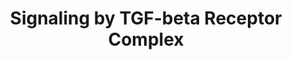 ---
annotations:
- id: PW:0000003
  parent: signaling pathway
  type: Pathway Ontology
  value: signaling pathway
authors:
- ReactomeTeam
- Anwesha
- Egonw
description: 'The TGF-beta/BMP pathway incorporates several signaling pathways that
  share most, but not all, components of a central signal transduction engine. The
  general signaling scheme is rather simple: upon binding of a ligand, an activated
  plasma membrane receptor complex is formed, which passes on the signal towards the
  nucleus through a phosphorylated receptor SMAD (R-SMAD). In the nucleus, the activated
  R-SMAD promotes transcription in complex with a closely related helper molecule
  termed Co-SMAD (SMAD4). However, this simple linear pathway expands into a network
  when various regulatory components and mechanisms are taken into account. The signaling
  pathway includes a great variety of different TGF-beta/BMP superfamily ligands and
  receptors, several types of the R-SMADs, and functionally critical negative feedback
  loops. The R-SMAD:Co-SMAD complex can interact with a great number of transcriptional
  co-activators/co-repressors to regulate positively or negatively effector genes,
  so that the interpretation of a signal depends on the cell-type and cross talk with
  other signaling pathways such as Notch, MAPK and Wnt. The pathway plays a number
  of different biological roles in the control of embryonic and adult cell proliferation
  and differentiation, and it is implicated in a great number of human diseases.<br>TGF
  beta (TGFB1) is secreted as a homodimer, and as such it binds to TGF beta receptor
  II (TGFBR2), inducing its dimerization. Binding of TGF beta enables TGFBR2 to form
  a stable hetero-tetrameric complex with TGF beta receptor I homodimer (TGFBR1).
  TGFBR2 acts as a serine/threonine kinase and phosphorylates serine and threonine
  residues within the short GS domain (glycine-serine rich domain) of TGFBR1.<br>The
  phosphorylated heterotetrameric TGF beta receptor complex (TGFBR) internalizes into
  clathrin coated endocytic vesicles where it associates with the endosomal membrane
  protein SARA. SARA facilitates the recruitment of cytosolic SMAD2 and SMAD3, which
  act as R-SMADs for TGF beta receptor complex. TGFBR1 phosphorylates recruited SMAD2
  and SMAD3, inducing a conformational change that promotes formation of R-SMAD trimers
  and dissociation of R-SMADs from the TGF beta receptor complex. <br>In the cytosol,
  phosphorylated SMAD2 and SMAD3 associate with SMAD4 (known as Co-SMAD), forming
  a heterotrimer which is more stable than the R-SMAD homotrimers. R-SMAD:Co-SMAD
  heterotrimer translocates to the nucleus where it directly binds DNA and, in cooperation
  with other transcription factors, regulates expression of genes involved in cell
  differentiation, in a context-dependent manner. <br>The intracellular level of SMAD2
  and SMAD3 is regulated by SMURF ubiquitin ligases, which target R-SMADs for degradation.
  In addition, nuclear R-SMAD:Co-SMAD heterotrimer stimulates transcription of inhibitory
  SMADs (I-SMADs), forming a negative feedback loop. I-SMADs bind the phosphorylated
  TGF beta receptor complexes on caveolin coated vesicles, derived from the lipid
  rafts, and recruit SMURF ubiquitin ligases to TGF beta receptors, leading to ubiquitination
  and degradation of TGFBR1. Nuclear R-SMAD:Co-SMAD heterotrimers are targets of nuclear
  ubiquitin ligases which ubiquitinate SMAD2/3 and SMAD4, causing heterotrimer dissociation,
  translocation of ubiquitinated SMADs to the cytosol and their proteasome-mediated
  degradation. For a recent review of TGF-beta receptor signaling, please refer to
  Kang et al. 2009.  View original pathway at [http://www.reactome.org/PathwayBrowser/#DIAGRAM=170834
  Reactome].'
last-edited: 2021-01-25
organisms:
- Homo sapiens
redirect_from:
- /index.php/Pathway:WP2742
- /instance/WP2742
revision: null
schema-jsonld:
- '@context': https://schema.org/
  '@id': https://wikipathways.github.io/pathways/WP2742.html
  '@type': Dataset
  creator:
    '@type': Organization
    name: WikiPathways
  description: 'The TGF-beta/BMP pathway incorporates several signaling pathways that
    share most, but not all, components of a central signal transduction engine. The
    general signaling scheme is rather simple: upon binding of a ligand, an activated
    plasma membrane receptor complex is formed, which passes on the signal towards
    the nucleus through a phosphorylated receptor SMAD (R-SMAD). In the nucleus, the
    activated R-SMAD promotes transcription in complex with a closely related helper
    molecule termed Co-SMAD (SMAD4). However, this simple linear pathway expands into
    a network when various regulatory components and mechanisms are taken into account.
    The signaling pathway includes a great variety of different TGF-beta/BMP superfamily
    ligands and receptors, several types of the R-SMADs, and functionally critical
    negative feedback loops. The R-SMAD:Co-SMAD complex can interact with a great
    number of transcriptional co-activators/co-repressors to regulate positively or
    negatively effector genes, so that the interpretation of a signal depends on the
    cell-type and cross talk with other signaling pathways such as Notch, MAPK and
    Wnt. The pathway plays a number of different biological roles in the control of
    embryonic and adult cell proliferation and differentiation, and it is implicated
    in a great number of human diseases.<br>TGF beta (TGFB1) is secreted as a homodimer,
    and as such it binds to TGF beta receptor II (TGFBR2), inducing its dimerization.
    Binding of TGF beta enables TGFBR2 to form a stable hetero-tetrameric complex
    with TGF beta receptor I homodimer (TGFBR1). TGFBR2 acts as a serine/threonine
    kinase and phosphorylates serine and threonine residues within the short GS domain
    (glycine-serine rich domain) of TGFBR1.<br>The phosphorylated heterotetrameric
    TGF beta receptor complex (TGFBR) internalizes into clathrin coated endocytic
    vesicles where it associates with the endosomal membrane protein SARA. SARA facilitates
    the recruitment of cytosolic SMAD2 and SMAD3, which act as R-SMADs for TGF beta
    receptor complex. TGFBR1 phosphorylates recruited SMAD2 and SMAD3, inducing a
    conformational change that promotes formation of R-SMAD trimers and dissociation
    of R-SMADs from the TGF beta receptor complex. <br>In the cytosol, phosphorylated
    SMAD2 and SMAD3 associate with SMAD4 (known as Co-SMAD), forming a heterotrimer
    which is more stable than the R-SMAD homotrimers. R-SMAD:Co-SMAD heterotrimer
    translocates to the nucleus where it directly binds DNA and, in cooperation with
    other transcription factors, regulates expression of genes involved in cell differentiation,
    in a context-dependent manner. <br>The intracellular level of SMAD2 and SMAD3
    is regulated by SMURF ubiquitin ligases, which target R-SMADs for degradation.
    In addition, nuclear R-SMAD:Co-SMAD heterotrimer stimulates transcription of inhibitory
    SMADs (I-SMADs), forming a negative feedback loop. I-SMADs bind the phosphorylated
    TGF beta receptor complexes on caveolin coated vesicles, derived from the lipid
    rafts, and recruit SMURF ubiquitin ligases to TGF beta receptors, leading to ubiquitination
    and degradation of TGFBR1. Nuclear R-SMAD:Co-SMAD heterotrimers are targets of
    nuclear ubiquitin ligases which ubiquitinate SMAD2/3 and SMAD4, causing heterotrimer
    dissociation, translocation of ubiquitinated SMADs to the cytosol and their proteasome-mediated
    degradation. For a recent review of TGF-beta receptor signaling, please refer
    to Kang et al. 2009.  View original pathway at [http://www.reactome.org/PathwayBrowser/#DIAGRAM=170834
    Reactome].'
  keywords:
  - ADP
  - 'ARHGEF18 '
  - ATP
  - AcM-UBE2M
  - BAMBI
  - 'BAMBI '
  - 'C111-AcM-UBE2M-G76-NEDD8 '
  - CBL
  - 'CBL '
  - 'CGN '
  - Complex:PARD6A:RHOA
  - Complex:TGFB1:TGFBR2:TGFBR1:PARD6A:RHOA
  - Complex:TGFB1:TGFBR2:p-TGFBR1:p-PARD6A:RHOA
  - Complex:TGFB1:TGFBR2:p-TGFBR1:p-PARD6A:RHOA:SMURF1
  - Complex:TGFB1:TGFBR2:p-TGFBR1:p-PARD6A:Ub-RHOA:SMURF1
  - Complex:TGFBR1:PARD6A:RHOA
  - Dimeric TGFB1
  - Dimeric TGFB1:TGFBR2
  - 'F11R '
  - FKBP1A
  - 'FKBP1A '
  - FURIN
  - 'G76-NEDD8-C111-AcM-UBE2M '
  - GADD34:PP1
  - 'GTP '
  - H2O
  - I-SMAD7
  - Junction
  - 'K556-TGFBR2-G76-NEDD8 '
  - 'K567-TGFBR2-G76-NEDD8 '
  - Large latent complex
  - MTMR4
  - 'MTMR4 '
  - NEDD4L
  - 'NEDD4L '
  - NEDD8-AcM-UBE2M
  - 'NEDD8-K556,K567-TGFBR2 '
  - Neddylated TGFBR2
  - 'PARD3 '
  - 'PARD6A '
  - PMEPA1
  - 'PMEPA1 '
  - 'PPP1CA '
  - 'PPP1CB '
  - 'PPP1CC '
  - 'PPP1R15A '
  - 'PRKCZ '
  - Pi
  - Pre-TGFB1 complex
  - 'RHOA '
  - 'RPS27A(1-76) '
  - SMAD2
  - 'SMAD2 '
  - SMAD2/3
  - SMAD2/3:PMEPA1
  - SMAD2/SMAD3:SMAD4
  - SMAD2:SMURF2
  - SMAD3
  - 'SMAD3 '
  - SMAD3:STUB1
  - SMAD4
  - 'SMAD4 '
  - SMAD7
  - 'SMAD7 '
  - SMAD7:NEDD4L
  - SMAD7:SMURF/NEDD4L
  - SMAD7:SMURF1
  - SMAD7:SMURF1:XPO1
  - SMAD7:SMURF2
  - SMURF/NEDD4L
  - SMURF1
  - 'SMURF1 '
  - SMURF2
  - 'SMURF2 '
  - STRAP
  - 'STRAP '
  - 'STRAP: SMAD7'
  - STUB1
  - 'STUB1 '
  - 'TGFB1 '
  - 'TGFB1(30-390) '
  - 'TGFB1: TGFBR2:'
  - 'TGFB1: p-TGFBR:'
  - TGFB1:TGFBR2:TGFBR1
  - TGFB1:TGFBR2:Ub-p-TGFBR1:Ub-SMAD7
  - TGFB1:TGFBR2:Ub-p-TGFBR1:Ub-SMAD7:UCHL5/USP15
  - TGFB1:TGFBR2:p-TGFBR1
  - TGFB1:TGFBR2:p-TGFBR1:SMAD7:SMURF/NEDD4L
  - TGFB1:TGFBR2:p-TGFBR1:Ub-SMAD7
  - TGFB1:p-TGFBR:I-SMAD7:GADD34:PP1:ZFYVE9
  - TGFB1:p-TGFBR:STRAP
  - TGFB1:p-TGFBR:ZFYVE9
  - TGFB1:p-TGFBR:ZFYVE9:SMAD2/3
  - TGFB1:p-TGFBR:ZFYVE9:p-2S-SMAD2/3
  - 'TGFBR1 '
  - TGFBR1:FKBP1A
  - TGFBR2
  - 'TGFBR2 '
  - TGFBR2:CBL
  - Tight
  - Tight Junction
  - Transcriptional
  - 'UBA52(1-76) '
  - 'UBB(1-76) '
  - 'UBB(153-228) '
  - 'UBB(77-152) '
  - 'UBC(1-76) '
  - 'UBC(153-228) '
  - 'UBC(229-304) '
  - 'UBC(305-380) '
  - 'UBC(381-456) '
  - 'UBC(457-532) '
  - 'UBC(533-608) '
  - 'UBC(609-684) '
  - 'UBC(77-152) '
  - 'UCHL5 '
  - UCHL5/USP15
  - 'USP15 '
  - Ub
  - Ub-SMAD2
  - Ub-SMAD3
  - XPO1
  - 'XPO1 '
  - ZFYVE9-1
  - 'ZFYVE9-1 '
  - activity of
  - heterotrimer
  - homodimer
  - of TGFB1
  - p-2S-SMAD2/3
  - p-2S-SMAD2/3:MTMR4
  - p-2S-SMAD2/3:PMEPA1
  - p-2S-SMAD2/3:SMAD4
  - 'p-4S,T185,T186-TGFBR1 '
  - 'p-S345-PARD6A '
  - 'p-S423,S425-SMAD3 '
  - 'p-S465,S467-SMAD2 '
  - 'p-TGFBR1: BAMBI:'
  license: CC0
  name: Signaling by TGF-beta Receptor Complex
seo: CreativeWork
title: Signaling by TGF-beta Receptor Complex
wpid: WP2742
---